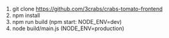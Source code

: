 1. git clone https://github.com/3crabs/crabs-tomato-frontend
2. npm install
3. npm run build (npm start: NODE_ENV=dev)
4. node build/main.js (NODE_ENV=production)
